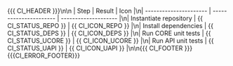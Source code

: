 {{{ CI_HEADER }}}\n\n | Step                   | Result                 | Icon                 |\n| ---------------------- | ---------------------- | -------------------- |\n| Instantiate repository | {{ CI_STATUS_REPO }}   | {{ CI_ICON_REPO }}   |\n| Install dependencies   | {{ CI_STATUS_DEPS }}   | {{ CI_ICON_DEPS }}   |\n| Run CORE unit tests    | {{ CI_STATUS_UCORE }}  | {{ CI_ICON_UCORE }}  |\n| Run API unit tests     | {{ CI_STATUS_UAPI }}   | {{ CI_ICON_UAPI }}   |\n\n{{{ CI_FOOTER }}}{{{CI_ERROR_FOOTER}}}

